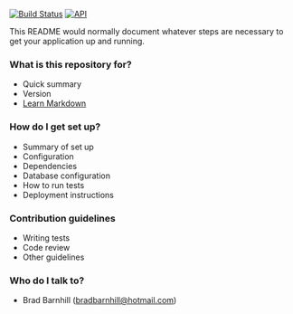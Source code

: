 [![Build Status](https://pnuema.com:2500/buildStatus/icon?job=AndroidOBD)](https://pnuema.com:2500/job/AndroidOBD/) [![API](https://img.shields.io/badge/API-17%2B-brightgreen.svg?style=flat)](https://android-arsenal.com/api?level=17)

This README would normally document whatever steps are necessary to get your application up and running.

### What is this repository for? ###

* Quick summary
* Version
* [Learn Markdown](https://bitbucket.org/tutorials/markdowndemo)

### How do I get set up? ###

* Summary of set up
* Configuration
* Dependencies
* Database configuration
* How to run tests
* Deployment instructions

### Contribution guidelines ###

* Writing tests
* Code review
* Other guidelines

### Who do I talk to? ###

* Brad Barnhill (bradbarnhill@hotmail.com)
